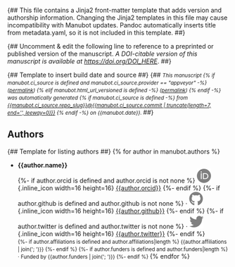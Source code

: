 {##
  This file contains a Jinja2 front-matter template that adds version and authorship information.
  Changing the Jinja2 templates in this file may cause incompatibility with Manubot updates.
  Pandoc automatically inserts title from metadata.yaml, so it is not included in this template.
##}

{## Uncomment & edit the following line to reference to a preprinted or published version of the manuscript.
_A DOI-citable version of this manuscript is available at <https://doi.org/DOI_HERE>_.
##}

{## Template to insert build date and source ##}
{##
<small><em>
This manuscript
{% if manubot.ci_source is defined and manubot.ci_source.provider == "appveyor" -%}
([permalink]({{manubot.ci_source.artifact_url}}))
{% elif manubot.html_url_versioned is defined -%}
([permalink]({{manubot.html_url_versioned}}))
{% endif -%}
was automatically generated
{% if manubot.ci_source is defined -%}
from [{{manubot.ci_source.repo_slug}}@{{manubot.ci_source.commit | truncate(length=7, end='', leeway=0)}}](https://github.com/{{manubot.ci_source.repo_slug}}/tree/{{manubot.ci_source.commit}})
{% endif -%}
on {{manubot.date}}.
</em></small>
##}

## Authors

{## Template for listing authors ##}
{% for author in manubot.authors %}
+ **{{author.name}}**<br>
  {%- if author.orcid is defined and author.orcid is not none %}
    ![ORCID icon](images/orcid.svg){.inline_icon width=16 height=16}
    [{{author.orcid}}](https://orcid.org/{{author.orcid}})
  {%- endif %}
  {%- if author.github is defined and author.github is not none %}
    · ![GitHub icon](images/github.svg){.inline_icon width=16 height=16}
    [{{author.github}}](https://github.com/{{author.github}})
  {%- endif %}
  {%- if author.twitter is defined and author.twitter is not none %}
    · ![Twitter icon](images/twitter.svg){.inline_icon width=16 height=16}
    [{{author.twitter}}](https://twitter.com/{{author.twitter}})
  {%- endif %}<br>
  <small>
  {%- if author.affiliations is defined and author.affiliations|length %}
     {{author.affiliations | join('; ')}}
  {%- endif %}
  {%- if author.funders is defined and author.funders|length %}
     · Funded by {{author.funders | join('; ')}}
  {%- endif %}
  </small>
{% endfor %}
